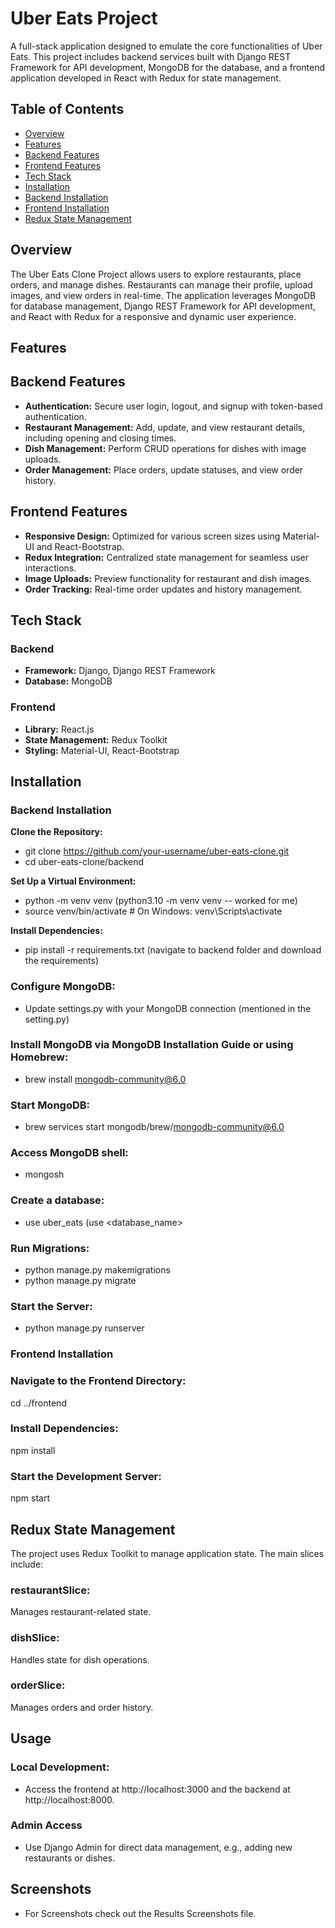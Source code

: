 # Uber Eats Project

A full-stack application designed to emulate the core functionalities of Uber Eats. This project includes backend services built with Django REST Framework for API development, MongoDB for the database, and a frontend application developed in React with Redux for state management.

## Table of Contents
- [Overview](url)
- [Features](url)
- [Backend Features](url)
- [Frontend Features](url)
- [Tech Stack](url)
- [Installation](url)
- [Backend Installation](url)
- [Frontend Installation](url)
- [Redux State Management](url)

## Overview
The Uber Eats Clone Project allows users to explore restaurants, place orders, and manage dishes. Restaurants can manage their profile, upload images, and view orders in real-time. The application leverages MongoDB for database management, Django REST Framework for API development, and React with Redux for a responsive and dynamic user experience.

## Features
## Backend Features
- **Authentication:** Secure user login, logout, and signup with token-based authentication.
- **Restaurant Management:** Add, update, and view restaurant details, including opening and closing times.
- **Dish Management:** Perform CRUD operations for dishes with image uploads.
- **Order Management:** Place orders, update statuses, and view order history.
## Frontend Features
- **Responsive Design:** Optimized for various screen sizes using Material-UI and React-Bootstrap.
- **Redux Integration:** Centralized state management for seamless user interactions.
- **Image Uploads:** Preview functionality for restaurant and dish images.
- **Order Tracking:** Real-time order updates and history management.

## Tech Stack
### Backend
- **Framework:** Django, Django REST Framework
- **Database:** MongoDB
### Frontend
- **Library:** React.js
- **State Management:** Redux Toolkit
- **Styling:** Material-UI, React-Bootstrap

## Installation
### Backend Installation
**Clone the Repository:** 
- git clone https://github.com/your-username/uber-eats-clone.git
- cd uber-eats-clone/backend

**Set Up a Virtual Environment:**
- python -m venv venv (python3.10 -m venv venv -- worked for me) 
- source venv/bin/activate  # On Windows: venv\Scripts\activate

**Install Dependencies:**
- pip install -r requirements.txt (navigate to backend folder and download the requirements)

### Configure MongoDB:
- Update settings.py with your MongoDB connection (mentioned in the setting.py)

### **Install MongoDB via MongoDB Installation Guide or using Homebrew:**
- brew install mongodb-community@6.0
### **Start MongoDB:**
- brew services start mongodb/brew/mongodb-community@6.0
### **Access MongoDB shell:**
- mongosh
### **Create a database:**
- use uber_eats (use <database_name>

### **Run Migrations:**
- python manage.py makemigrations
- python manage.py migrate
### **Start the Server:**
- python manage.py runserver

### Frontend Installation
### **Navigate to the Frontend Directory:** 
cd ../frontend
### **Install Dependencies:** 
npm install
### **Start the Development Server:** 
npm start

## Redux State Management
The project uses Redux Toolkit to manage application state. The main slices include:
### **restaurantSlice:** 
Manages restaurant-related state.
### **dishSlice:** 
Handles state for dish operations.
### **orderSlice:** 
Manages orders and order history.

## Usage
### Local Development: 
- Access the frontend at http://localhost:3000 and the backend at http://localhost:8000.
### Admin Access
- Use Django Admin for direct data management, e.g., adding new restaurants or dishes.

## Screenshots
- For Screenshots check out the Results Screenshots file.
